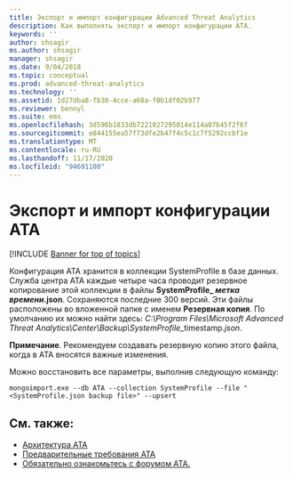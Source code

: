 ```yaml
---
title: Экспорт и импорт конфигурации Advanced Threat Analytics
description: Как выполнять экспорт и импорт конфигурации ATA.
keywords: ''
author: shsagir
ms.author: shsagir
manager: shsagir
ms.date: 9/04/2018
ms.topic: conceptual
ms.prod: advanced-threat-analytics
ms.technology: ''
ms.assetid: 1d27dba8-fb30-4cce-a68a-f0b1df02b977
ms.reviewer: bennyl
ms.suite: ems
ms.openlocfilehash: 3d596b1833db7221027295014e114a07b45f2f6f
ms.sourcegitcommit: e844155ea57f73dfe2b47f4c5c1c7f5292ccbf1e
ms.translationtype: MT
ms.contentlocale: ru-RU
ms.lasthandoff: 11/17/2020
ms.locfileid: "94691100"
---
```

# <a name="export-and-import-the-ata-configuration"></a>Экспорт и импорт конфигурации ATA

[!INCLUDE [Banner for top of topics](includes/banner.md)]

Конфигурация ATA хранится в коллекции SystemProfile в базе данных.
Служба центра АТА каждые четыре часа проводит резервное копирование этой коллекции в файлы **SystemProfile_ *метка времени*.json**. Сохраняются последние 300 версий.
Эти файлы расположены во вложенной папке с именем **Резервная копия**. По умолчанию их можно найти здесь: <em>C:\Program Files\Microsoft Advanced Threat Analytics\Center\Backup\SystemProfile_</em>timestamp<em>.json</em>. 

**Примечание**. Рекомендуем создавать резервную копию этого файла, когда в ATA вносятся важные изменения.

Можно восстановить все параметры, выполнив следующую команду:

`mongoimport.exe --db ATA --collection SystemProfile --file "<SystemProfile.json backup file>" --upsert`

## <a name="see-also"></a>См. также:
- [Архитектура ATA](ata-architecture.md)
- [Предварительные требования ATA](ata-prerequisites.md)
- [Обязательно ознакомьтесь с форумом ATA.](https://social.technet.microsoft.com/Forums/security/home?forum=mata)

